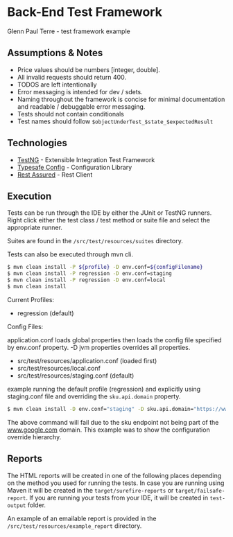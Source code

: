 # Back-End Test Framework

Glenn Paul Terre - test framework example

## Assumptions & Notes

* Price values should be numbers [integer, double].
* All invalid requests should return 400.
* TODOS are left intentionally
* Error messaging is intended for dev / sdets.
* Naming throughout the framework is concise for minimal documentation and readable / debuggable error messaging.
* Tests should not contain conditionals
* Test names should follow `$objectUnderTest_$state_$expectedResult`

## Technologies

* [TestNG] - Extensible Integration Test Framework
* [Typesafe Config] - Configuration Library
* [Rest Assured] - Rest Client

## Execution

Tests can be run through the IDE by either the JUnit or TestNG runners. Right click either the test class / test method
or suite file and select the appropriate runner.

Suites are found in the `/src/test/resources/suites` directory.

Tests can also be executed through mvn cli.

```sh
$ mvn clean install -P ${profile} -D env.conf=${configFilename}
$ mvn clean install -P regression -D env.conf=staging
$ mvn clean install -P regression -D env.conf=local
$ mvn clean install
```

Current Profiles:

- regression (default)

Config Files:

application.conf loads global properties then loads the config file specified by env.conf property. -D jvm properties
overrides all properties.

- src/test/resources/application.conf (loaded first)
- src/test/resources/local.conf
- src/test/resources/staging.conf (default)

example running the default profile (regression) and explicitly using staging.conf file and overriding the `sku.api.domain` property.

```sh
$ mvn clean install -D env.conf="staging" -D sku.api.domain="https://www.google.com"
```
The above command will fail due to the sku endpoint not being part of the www.google.com domain. This example was to show the configuration override hierarchy.

## Reports

The HTML reports will be created in one of the following places depending on the method you used for running the tests.
In case you are running using Maven it will be created in the `target/surefire-reports` or `target/failsafe-report`. If
you are running your tests from your IDE, it will be created in `test-output` folder.

An example of an emailable report is provided in the `/src/test/resources/example_report` directory.

[//]: # (These are reference links used in the body of this note and get stripped out when the markdown processor does its job. There is no need to format nicely because it shouldn't be seen. Thanks SO - http://stackoverflow.com/questions/4823468/store-comments-in-markdown-syntax)

[TestNG]: <https://testng.org/doc/>

[Typesafe Config]: <https://github.com/lightbend/config>

[Rest Assured]: <https://github.com/rest-assured/rest-assured/wiki/Usage>
